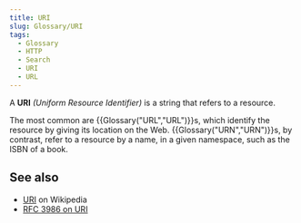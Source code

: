```yaml
---
title: URI
slug: Glossary/URI
tags:
  - Glossary
  - HTTP
  - Search
  - URI
  - URL
---
```

A **URI** _(Uniform Resource Identifier)_ is a string that refers to a resource.

The most common are {{Glossary("URL","URL")}}s, which identify the resource by giving its location on the Web. {{Glossary("URN","URN")}}s, by contrast, refer to a resource by a name, in a given namespace, such as the ISBN of a book.

## See also

- [URI](https://en.wikipedia.org/wiki/URI) on Wikipedia
- [RFC 3986 on URI](https://datatracker.ietf.org/doc/html/rfc3986)
